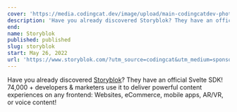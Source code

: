 ```yaml
---
cover: 'https://media.codingcat.dev/image/upload/main-codingcatdev-photo/sponsors/storyblok_sponsorship'
description: 'Have you already discovered Storyblok? They have an official Svelte SDK! 74,000 + developers & marketers use it to deliver powerful content experiences on any frontend: Websites, eCommerce, mobile apps, AR/VR, or voice content!'
end:
name: Storyblok
published: published
slug: storyblok
start: May 26, 2022
url: 'https://www.storyblok.com/?utm_source=codingcat&utm_medium=sponsor&utm_campaign=AWA_SPON_PURRFECT_TRA&utm_content=purrfect-podcast'
---
```


Have you already discovered [Storyblok](https://www.storyblok.com/?utm_source=codingcat&utm_medium=sponsor&utm_campaign=AWA_SPON_PURRFECT_TRA&utm_content=purrfect-podcast)? They have an official Svelte SDK! 74,000 + developers & marketers use it to deliver powerful content experiences on any frontend: Websites, eCommerce, mobile apps, AR/VR, or voice content!
